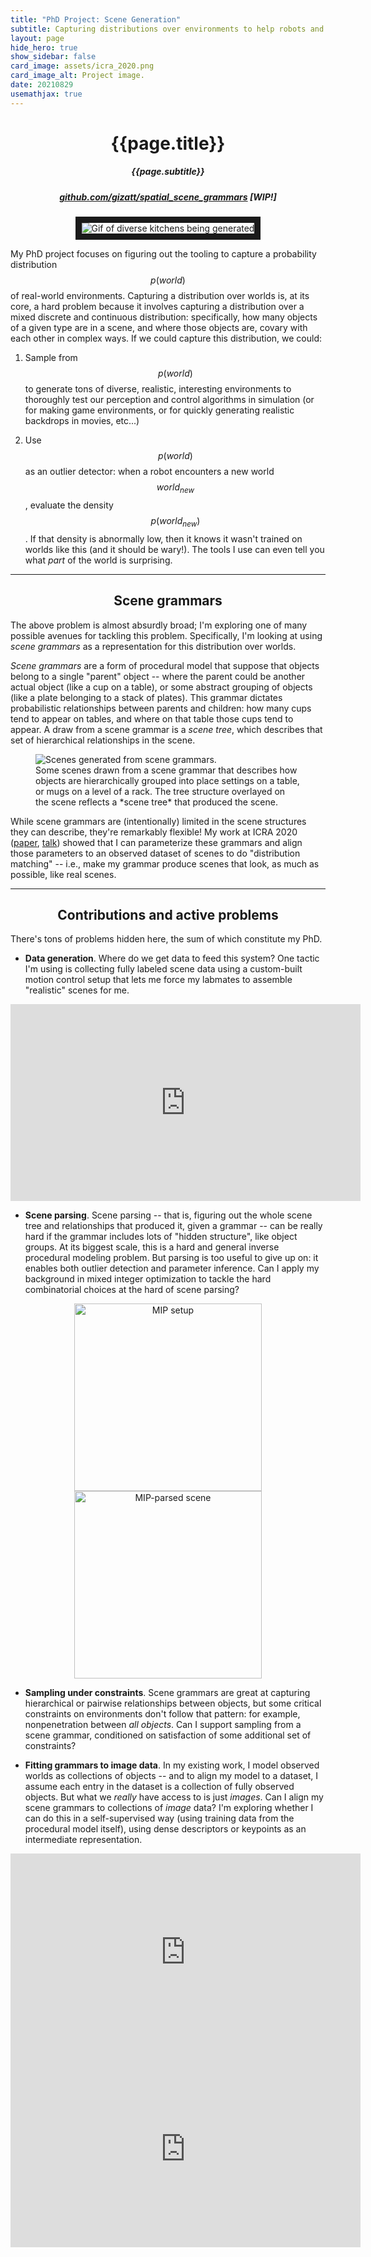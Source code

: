 ```yaml
---
title: "PhD Project: Scene Generation"
subtitle: Capturing distributions over environments to help robots and their designers understand the challenges they'll face.
layout: page
hide_hero: true
show_sidebar: false
card_image: assets/icra_2020.png
card_image_alt: Project image.
date: 20210829
usemathjax: true
---
```

<center>
<h1>{{page.title}}</h1>
<h5>{{page.subtitle}}</h5>
<h5><a href="https://github.com/gizatt/spatial_scene_grammars">github.com/gizatt/spatial_scene_grammars</a> [WIP!]</h5>
<img src="{{site.baseurl}}/assets/phd/demo_rooms.gif" alt="Gif of diverse kitchens being generated" border="10" />
</center>

My PhD project focuses on figuring out the tooling to capture a probability distribution $$p(world)$$ of real-world environments. Capturing a distribution over worlds is, at its core, a hard problem because it involves capturing a distribution over a mixed discrete and continuous distribution: specifically, how many objects of a given type are in a scene, and where those objects are, covary with each other in complex ways. If we could capture this distribution, we could:

1) Sample from $$p(world)$$ to generate tons of diverse, realistic, interesting environments to thoroughly test our perception and control algorithms in simulation (or for making game environments, or for quickly generating realistic backdrops in movies, etc...)

2) Use $$p(world)$$ as an outlier detector: when a robot encounters a new world $$world_{new}$$, evaluate the density $$p(world_{new})$$. If that density is abnormally low, then it knows it wasn't trained on worlds like this (and it should be wary!). The tools I use can even tell you what *part* of the world is surprising.

---

<center><h2>Scene grammars</h2></center>

The above problem is almost absurdly broad; I'm exploring one of many possible avenues for tackling this problem. Specifically, I'm looking at using *scene grammars* as a representation for this distribution over worlds.

*Scene grammars* are a form of procedural model that suppose that objects belong to a single "parent" object -- where the parent could be another actual object (like a cup on a table), or some abstract grouping of objects (like a plate belonging to a stack of plates). This grammar dictates probabilistic relationships between parents and children: how many cups tend to appear on tables, and where on that table those cups tend to appear. A draw from a scene grammar is a *scene tree*, which describes that set of hierarchical relationships in the scene.

<figure>
  <img src="{{site.baseurl}}/assets/icra_2020.png" alt="Scenes generated from scene grammars."/>
  <figcaption>Some scenes drawn from a scene grammar that describes how objects are hierarchically grouped into place settings on a table, or mugs on a level of a rack. The tree structure overlayed on the scene reflects a *scene tree* that produced the scene.</figcaption>
</figure>

While scene grammars are (intentionally) limited in the scene structures they can describe, they're remarkably flexible! My work at ICRA 2020 ([paper](http://groups.csail.mit.edu/robotics-center/public_papers/Izatt20.pdf), [talk](https://youtu.be/Ilt8tqEnM50)) showed that I can parameterize these grammars and align those parameters to an observed dataset of scenes to do "distribution matching" -- i.e., make my grammar produce scenes that look, as much as possible, like real scenes.

---

<center><h2>Contributions and active problems</h2></center>

There's tons of problems hidden here, the sum of which constitute my PhD.

- **Data generation**. Where do we get data to feed this system? One tactic I'm using is collecting fully labeled scene data using a custom-built motion control setup that lets me force my labmates to assemble "realistic" scenes for me.

<center>
<iframe width="560" height="315" src="https://www.youtube.com/embed/FDUHbQNJA5Q" title="YouTube video player" frameborder="0" allow="accelerometer; autoplay; clipboard-write; encrypted-media; gyroscope; picture-in-picture" allowfullscreen></iframe>
</center>


- **Scene parsing**. Scene parsing -- that is, figuring out the whole scene tree and relationships that produced it, given a grammar -- can be really hard if the grammar includes lots of "hidden structure", like object groups. At its biggest scale, this is a hard and general inverse procedural modeling problem. But parsing is too useful to give up on: it enables both outlier detection and parameter inference. Can I apply my background in mixed integer optimization to tackle the hard combinatorial choices at the hard of scene parsing? 

<center>
<img src="{{site.baseurl}}/assets/phd/mip_variables.png" alt="MIP setup" style="height: 300px;"/>
<img src="{{site.baseurl}}/assets/phd/mip_scene_parsed.png" alt="MIP-parsed scene" style="height: 300px;"/>
</center>

- **Sampling under constraints**. Scene grammars are great at capturing hierarchical or pairwise relationships between objects, but some critical constraints on environments don't follow that pattern: for example, nonpenetration between *all objects*. Can I support sampling from a scene grammar, conditioned on satisfaction of some additional set of constraints?

- **Fitting grammars to image data**. In my existing work, I model observed worlds as collections of objects -- and to align my model to a dataset, I assume each entry in the dataset is a collection of fully observed objects. But what we *really* have access to is just *images*. Can I align my scene grammars to collections of *image* data? I'm exploring whether I can do this in a self-supervised way (using training data from the procedural model itself), using dense descriptors or keypoints as an intermediate representation.

<center>
<iframe width="560" height="315" src="https://www.youtube.com/embed/oXHxblWw6YA" title="YouTube video player" frameborder="0" allow="accelerometer; autoplay; clipboard-write; encrypted-media; gyroscope; picture-in-picture" allowfullscreen></iframe>
<iframe width="560" height="315" src="https://www.youtube.com/embed/p_qxAl2ksyg" title="YouTube video player" frameborder="0" allow="accelerometer; autoplay; clipboard-write; encrypted-media; gyroscope; picture-in-picture" allowfullscreen></iframe>
</center>